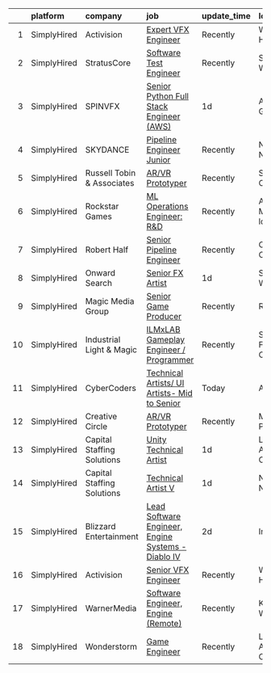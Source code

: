 

|    | platform    | company                    | job                                                                                                                                                         | update_time   | location                 |
|---:|:------------|:---------------------------|:------------------------------------------------------------------------------------------------------------------------------------------------------------|:--------------|:-------------------------|
|  1 | SimplyHired | Activision                 | [Expert VFX Engineer](https://www.simplyhired.com/job/R9gzBazJlezxlSm2WITE3XlbtPQGysO7ZdrSSFEKrzRcXXxnIFAx0A?q=vfx+engineer)                                | Recently      | Woodland Hills, CA       |
|  2 | SimplyHired | StratusCore                | [Software Test Engineer](https://www.simplyhired.com/job/aOGYDGVDK83Hz36mzFZncYUNgGThbRe4d03IXfkihr8svAuEQu1e3g?q=vfx+engineer)                             | Recently      | Seattle, WA              |
|  3 | SimplyHired | SPINVFX                    | [Senior Python Full Stack Engineer (AWS)](https://www.simplyhired.com/job/1ZS3oOeV203HNOvQmnzM_1t7BsqZJiaOhMY07A4NE4cm5BeVLnCs_A?q=vfx+engineer)            | 1d            | Atlanta, GA              |
|  4 | SimplyHired | SKYDANCE                   | [Pipeline Engineer Junior](https://www.simplyhired.com/job/43vO-lQtAuNYVV23S9MMiPwz-vezswQOc9aJRH7BQ8koOxRHnMTcug?q=vfx+engineer)                           | Recently      | New York, NY             |
|  5 | SimplyHired | Russell Tobin & Associates | [AR/VR Prototyper](https://www.simplyhired.com/job/f9d10HFRcl2gy7lcTRN7Qq3HRumV6nwAxfKSk9snveRrltLjjCR7nQ?q=vfx+engineer)                                   | Recently      | Sausalito, CA            |
|  6 | SimplyHired | Rockstar Games             | [ML Operations Engineer: R&D](https://www.simplyhired.com/job/Ac-amNo0rfGMeAzSg41xnK1dZHPMAemPCoOV3ynuYU31KOdwoxQfoA?q=vfx+engineer)                        | Recently      | Andover, MA +2 locations |
|  7 | SimplyHired | Robert Half                | [Senior Pipeline Engineer](https://www.simplyhired.com/job/Aqb2vwjOswc6kTsr7MeEnyhULeXQsR7xkHs_kgADJT4MyVOVpsRbKw?q=vfx+engineer)                           | Recently      | Culver City, CA          |
|  8 | SimplyHired | Onward Search              | [Senior FX Artist](https://www.simplyhired.com/job/wSzsgJLuju0sik4YRk3qZ2HFdwYi-FbZAoZsDwPHpSx4adKWE5jYdQ?q=vfx+engineer)                                   | 1d            | Seattle, WA              |
|  9 | SimplyHired | Magic Media Group          | [Senior Game Producer](https://www.simplyhired.com/job/JVC_HQqrDPOARUsrQjHltXAFldGcMImQECE9_Rqftp6-hTOEQS8AFQ?q=vfx+engineer)                               | Recently      | Remote                   |
| 10 | SimplyHired | Industrial Light & Magic   | [ILMxLAB Gameplay Engineer / Programmer](https://www.simplyhired.com/job/aTJ1ezwXFuGj-EiLVaHXTlideZ0GwZ1daEAFLOeP_kjJf87YrHVPFA?q=vfx+engineer)             | Recently      | San Francisco, CA        |
| 11 | SimplyHired | CyberCoders                | [Technical Artists/ UI Artists- Mid to Senior](https://www.simplyhired.com/job/DSkVi-1pUOQchKKPnCT6Y39__8X-ylSRyowyQa1y3Ylj4Ilk2ThvbQ?q=vfx+engineer)       | Today         | Austin, TX               |
| 12 | SimplyHired | Creative Circle            | [AR/VR Prototyper](https://www.simplyhired.com/job/YQ_s7uLojfe-PecwgLo1CwPzQM_wOdpnVqMPx0SPgCNvpuIy9Vftbw?q=vfx+engineer)                                   | Recently      | Menlo Park, CA           |
| 13 | SimplyHired | Capital Staffing Solutions | [Unity Technical Artist](https://www.simplyhired.com/job/A1lnVxsFMc8HH_eKS9CdGGkej7nC-DtuFzTMjTtTLEfRIZB4DMm0rQ?q=vfx+engineer)                             | 1d            | Los Angeles, CA          |
| 14 | SimplyHired | Capital Staffing Solutions | [Technical Artist V](https://www.simplyhired.com/job/09hzTNEV96pepwKABToLVNU0ovi6Y6f_jLUftn8AIzGEzKKYXFupWw?q=vfx+engineer)                                 | 1d            | New York, NY             |
| 15 | SimplyHired | Blizzard Entertainment     | [Lead Software Engineer, Engine Systems - Diablo IV](https://www.simplyhired.com/job/Ae_WoGnBaa9eRRuxo90nRRsy2rNNV0GNtYRB3in29zLQm7fpESMghQ?q=vfx+engineer) | 2d            | Irvine, CA               |
| 16 | SimplyHired | Activision                 | [Senior VFX Engineer](https://www.simplyhired.com/job/T4HQPMseC3OkI5GwWStlDp5UyJY8KFgXL0lr4XS85njVxFLZSLqbiQ?q=vfx+engineer)                                | Recently      | Woodland Hills, CA       |
| 17 | SimplyHired | WarnerMedia                | [Software Engineer, Engine (Remote)](https://www.simplyhired.com/job/nYx88J_Gs1qx45zumeNxqtIlUp-mkozgV7ObkvLjQofTxuvl29mhOg?q=vfx+engineer)                 | Recently      | Kirkland, WA             |
| 18 | SimplyHired | Wonderstorm                | [Game Engineer](https://www.simplyhired.com/job/eR3-bY6AqE_AuZsxNH2ZxvR9WdnzStJL9Ijv7kkON2DRE5dW7o4GWg?q=vfx+engineer)                                      | Recently      | Los Angeles, CA          |
